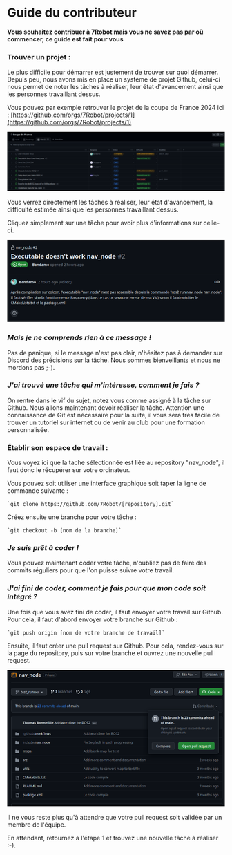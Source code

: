 # Guide du contributeur

**Vous souhaitez contribuer à 7Robot mais vous ne savez pas par où commencer, ce guide est fait pour vous**

### Trouver un projet :

Le plus difficile pour démarrer est justement de trouver sur quoi démarrer. Depuis peu, nous avons mis en place un système de projet Github, celui-ci nous permet de noter les tâches à réaliser, leur état d'avancement ainsi que les personnes travaillant dessus.

Vous pouvez par exemple retrouver le projet de la coupe de France 2024 ici :
[https://github.com/orgs/7Robot/projects/1](https://github.com/orgs/7Robot/projects/1)

![image](images/project.png)

Vous verrez directement les tâches à réaliser, leur état d'avancement, la difficulté estimée ainsi que les personnes travaillant dessus.

Cliquez simplement sur une tâche pour avoir plus d'informations sur celle-ci.

![image](images/task.png)

### *Mais je ne comprends rien à ce message !*

Pas de panique, si le message n'est pas clair, n'hésitez pas à demander sur Discord des précisions sur la tâche. Nous sommes bienveillants et nous ne mordons pas ;-).

### *J'ai trouvé une tâche qui m'intéresse, comment je fais ?*

On rentre dans le vif du sujet, notez vous comme assigné à la tâche sur Github. 
Nous allons maintenant devoir réaliser la tâche. Attention une connaissance de Git est nécessaire pour la suite, il vous sera très facile de trouver un tutoriel sur internet ou de venir au club pour une formation personnalisée.

### Établir son espace de travail :

Vous voyez ici que la tache sélectionnée est liée au repository "nav_node", il faut donc le récupérer sur votre ordinateur.

Vous pouvez soit utiliser une interface graphique soit taper la ligne de commande suivante :
    
    `git clone https://github.com/7Robot/[repository].git`

Créez ensuite une branche pour votre tâche :

    `git checkout -b [nom de la branche]`

### *Je suis prêt à coder !*

Vous pouvez maintenant coder votre tâche, n'oubliez pas de faire des commits réguliers pour que l'on puisse suivre votre travail.

### *J'ai fini de coder, comment je fais pour que mon code soit intégré ?*

Une fois que vous avez fini de coder, il faut envoyer votre travail sur Github. Pour cela, il faut d'abord envoyer votre branche sur Github :

    `git push origin [nom de votre branche de travail]`

Ensuite, il faut créer une pull request sur Github. Pour cela, rendez-vous sur la page du repository, puis sur votre branche et ouvrez une nouvelle pull request.

![image](images/pull_request.png)

Il ne vous reste plus qu'à attendre que votre pull request soit validée par un membre de l'équipe.

En attendant, retournez à l'étape 1 et trouvez une nouvelle tâche à réaliser :-).


